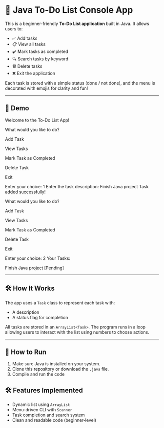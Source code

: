 # 📝 Java To-Do List Console App

This is a beginner-friendly **To-Do List application** built in Java. It allows users to:

- ✅ Add tasks  
- 📋 View all tasks  
- ✔️ Mark tasks as completed  
- 🔍 Search tasks by keyword  
- 🗑️ Delete tasks  
- ❌ Exit the application

Each task is stored with a simple status (done / not done), and the menu is decorated with emojis for clarity and fun!

---

## 📸 Demo

Welcome to the To-Do List App!

What would you like to do?

Add Task

View Tasks

Mark Task as Completed

Delete Task

Exit

Enter your choice: 1
Enter the task description: Finish Java project
Task added successfully!

What would you like to do?

Add Task

View Tasks

Mark Task as Completed

Delete Task

Exit

Enter your choice: 2
Your Tasks:

Finish Java project [Pending]


---

## 🛠️ How It Works

The app uses a `Task` class to represent each task with:
- A description
- A status flag for completion

All tasks are stored in an `ArrayList<Task>`. The program runs in a loop allowing users to interact with the list using numbers to choose actions.

---

## 🚀 How to Run

1. Make sure Java is installed on your system.
2. Clone this repository or download the `.java` file.
3. Compile and run the code


## 🛠 Features Implemented
- Dynamic list using `ArrayList`
- Menu-driven CLI with `Scanner`
- Task completion and search system
- Clean and readable code (beginner-level)



